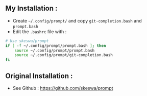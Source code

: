 ## My Installation :
* Create `~/.config/prompt/` and copy `git-completion.bash` and `prompt.bash`
* Edit the `.bashrc` file with :
```bash
# Use skeswa/prompt
if [ -f ~/.config/prompt/prompt.bash ]; then
    source ~/.config/prompt/prompt.bash
    source ~/.config/prompt/git-completion.bash
fi
```

## Original Installation :
* See Github : https://github.com/skeswa/prompt
